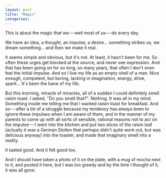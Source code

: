 ```yaml
---
layout: post
title: "Magic"
categories: 
---
```


This is about the magic that we---well most of us---do every day.

We have an idea, a thought, an impulse, a desire... something strikes us, we
dream something... and then we make it real.

It seems simple and obvious, but it's not. At least, it hasn't been for me. So
often these urges get blocked at the source, and never see expression. And that
has been going on for so long, so many years, that often I don't even feel the
initial impulse. And so I live my life as an empty shell of a man. Nice enough,
competent, but boring, lacking in imagination, energy, drive, spark... It's been
the bane of my life.

But this morning, miracle of miracles, all of
a sudden I could definitely smell raisin toast. I asked, "Do you smell
that?". Nothing. It was all in my mind. Something inside me telling me that I
wanted raisin toast for breakfast. And so---after a bit of a struggle
because my tendency has always been to ignore these impulses when I am aware of
them, and in the manner of my parents to come up with all sorts of sensible,
rational reasons not to act on the impulse---I went into the kitchen and put two
slices of the raisin loaf (actually it was a German Stollen that perhaps didn't
quite work out, but was delicious anyway) into the toaster, and made that
imaginary smell into a reality.

It tasted good. And it felt good too.

And I should have taken a photo of it on the plate, with a mug of mocha next to
it, and posted it here, but I was too greedy and by the time I thought of it, it
was all gone.
